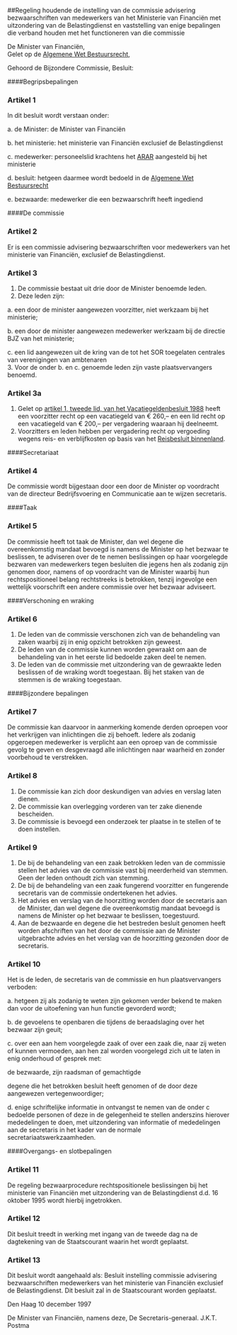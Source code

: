 <meta http-equiv='Content-Type' content='text/html; charset=utf-8' />

##Regeling houdende de instelling van de commissie advisering bezwaarschriften van medewerkers van het Ministerie van Financiën met uitzondering van de Belastingdienst en vaststelling van enige bepalingen die verband houden met het functioneren van die commissie 

De Minister van Financiën,  
Gelet op de [Algemene Wet Bestuursrecht](../../../../../../../../../../wet/algemene/wet/bestuursrecht/BWBR0005537/README.md),

Gehoord de Bijzondere Commissie,
Besluit:      

####Begripsbepalingen

### Artikel 1  

In dit besluit wordt verstaan onder: 

a.  de Minister: de Minister van Financiën  

b.  het ministerie: het ministerie van Financiën exclusief de Belastingdienst  

c.  medewerker: personeelslid krachtens het [ARAR](../../../../../../../../../../AMvB/algemeen/rijksambtenarenreglement/BWBR0001950/README.md) aangesteld bij het ministerie  

d.  besluit: hetgeen daarmee wordt bedoeld in de [Algemene Wet Bestuursrecht](../../../../../../../../../../wet/algemene/wet/bestuursrecht/BWBR0005537/README.md)  

e.  bezwaarde: medewerker die een bezwaarschrift heeft ingediend    

####De commissie

### Artikel 2  

Er is een commissie advisering bezwaarschriften voor medewerkers van het ministerie van Financiën, exclusief de Belastingdienst.  

### Artikel 3  

1.  De commissie bestaat uit drie door de Minister benoemde leden.   
2.  Deze leden zijn: 

a.  een door de minister aangewezen voorzitter, niet werkzaam bij het ministerie;  

b.  een door de minister aangewezen medewerker werkzaam bij de directie BJZ van het ministerie;  

c.  een lid aangewezen uit de kring van de tot het SOR toegelaten centrales van verenigingen van ambtenaren     
3.  Voor de onder b. en c. genoemde leden zijn vaste plaatsvervangers benoemd.   

### Artikel  3a  

1.  Gelet op [artikel 1, tweede lid, van het Vacatiegeldenbesluit 1988](../../../../../../../../../../AMvB/vacatiegeldenbesluit/1988/BWBR0004317/README.md) heeft een voorzitter recht op een vacatiegeld van € 260,– en een lid recht op een vacatiegeld van € 200,– per vergadering waaraan hij deelneemt.   
2.  Voorzitters en leden hebben per vergadering recht op vergoeding wegens reis- en verblijfkosten op basis van het [Reisbesluit binnenland](../../../../../../../../../../AMvB/reisbesluit/binnenland/BWBR0005889/README.md).  

####Secretariaat

### Artikel 4  

De commissie wordt bijgestaan door een door de Minister op voordracht van de directeur Bedrijfsvoering en Communicatie aan te wijzen secretaris. 

####Taak

### Artikel 5  

De commissie heeft tot taak de Minister, dan wel degene die overeenkomstig mandaat bevoegd is namens de Minister op het bezwaar te beslissen, te adviseren over de te nemen beslissingen op haar voorgelegde bezwaren van medewerkers tegen besluiten die jegens hen als zodanig zijn genomen door, namens of op voordracht van de Minister waarbij hun rechtspositioneel belang rechtstreeks is betrokken, tenzij ingevolge een wettelijk voorschrift een andere commissie over het bezwaar adviseert.  

####Verschoning en wraking

### Artikel 6  

1.  De leden van de commissie verschonen zich van de behandeling van zaken waarbij zij in enig opzicht betrokken zijn geweest.   
2.  De leden van de commissie kunnen worden gewraakt om aan de behandeling van in het eerste lid bedoelde zaken deel te nemen.   
3.  De leden van de commissie met uitzondering van de gewraakte leden beslissen of de wraking wordt toegestaan. Bij het staken van de stemmen is de wraking toegestaan.   

####Bijzondere bepalingen

### Artikel 7  

De commissie kan daarvoor in aanmerking komende derden oproepen voor het verkrijgen van inlichtingen die zij behoeft. Iedere als zodanig opgeroepen medewerker is verplicht aan een oproep van de commissie gevolg te geven en desgevraagd alle inlichtingen naar waarheid en zonder voorbehoud te verstrekken.  

### Artikel 8  

1.  De commissie kan zich door deskundigen van advies en verslag laten dienen.   
2.  De commissie kan overlegging vorderen van ter zake dienende bescheiden.   
3.  De commissie is bevoegd een onderzoek ter plaatse in te stellen of te doen instellen.   

### Artikel 9  

1.  De bij de behandeling van een zaak betrokken leden van de commissie stellen het advies van de commissie vast bij meerderheid van stemmen. Geen der leden onthoudt zich van stemming.   
2.  De bij de behandeling van een zaak fungerend voorzitter en fungerende secretaris van de commissie ondertekenen het advies.   
3.  Het advies en verslag van de hoorzitting worden door de secretaris aan de Minister, dan wel degene die overeenkomstig mandaat bevoegd is namens de Minister op het bezwaar te beslissen, toegestuurd.   
4.  Aan de bezwaarde en degene die het bestreden besluit genomen heeft worden afschriften van het door de commissie aan de Minister uitgebrachte advies en het verslag van de hoorzitting gezonden door de secretaris.   

### Artikel 10  

Het is de leden, de secretaris van de commissie en hun plaatsvervangers verboden: 

a.  hetgeen zij als zodanig te weten zijn gekomen verder bekend te maken dan voor de uitoefening van hun functie gevorderd wordt;  

b.  de gevoelens te openbaren die tijdens de beraadslaging over het bezwaar zijn geuit;  

c.  over een aan hem voorgelegde zaak of over een zaak die, naar zij weten of kunnen vermoeden, aan hen zal worden voorgelegd zich uit te laten in enig onderhoud of gesprek met: 

de bezwaarde, zijn raadsman of gemachtigde  

degene die het betrokken besluit heeft genomen of de door deze aangewezen vertegenwoordiger;    

d.  enige schriftelijke informatie in ontvangst te nemen van de onder c bedoelde personen of deze in de gelegenheid te stellen anderszins hierover mededelingen te doen, met uitzondering van informatie of mededelingen aan de secretaris in het kader van de normale secretariaatswerkzaamheden.    

####Overgangs- en slotbepalingen

### Artikel 11  

De regeling bezwaarprocedure rechtspositionele beslissingen bij het ministerie van Financiën met uitzondering van de Belastingdienst d.d. 16 oktober 1995 wordt hierbij ingetrokken.  

### Artikel 12  

Dit besluit treedt in werking met ingang van de tweede dag na de dagtekening van de Staatscourant waarin het wordt geplaatst.  

### Artikel 13  

Dit besluit wordt aangehaald als: Besluit instelling commissie advisering bezwaarschriften medewerkers van het ministerie van Financiën exclusief de Belastingdienst. 
Dit besluit zal in de Staatscourant worden geplaatst.   

Den Haag 
10 december 1997   

De 
Minister van Financiën, namens deze, 
De Secretaris-generaal. 
J.K.T. Postma    
